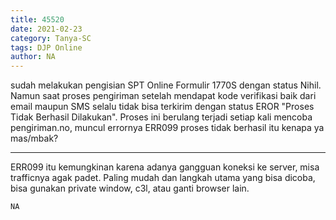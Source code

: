```yaml
---
title: 45520
date: 2021-02-23
category: Tanya-SC
tags: DJP Online
author: NA
---
```


sudah melakukan pengisian SPT Online Formulir 1770S dengan status Nihil. Namun saat proses pengiriman setelah mendapat kode verifikasi baik dari email maupun SMS selalu tidak bisa terkirim dengan status EROR "Proses Tidak Berhasil Dilakukan". Proses ini berulang terjadi setiap kali mencoba pengiriman.no, muncul errornya ERR099 proses tidak berhasil itu kenapa ya mas/mbak?

---

ERR099 itu kemungkinan karena adanya gangguan koneksi ke server, misa trafficnya agak padet. Paling mudah dan langkah utama yang bisa dicoba, bisa gunakan private window, c3l, atau ganti browser lain.

`NA`
